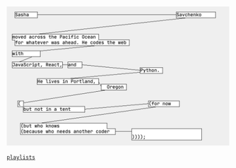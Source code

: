 <img src="bio.png">

[`playlists`](https://open.spotify.com/user/kl4xfi4lpihuljak3tg329sjz?si=4c17e4e2fde4470e)
